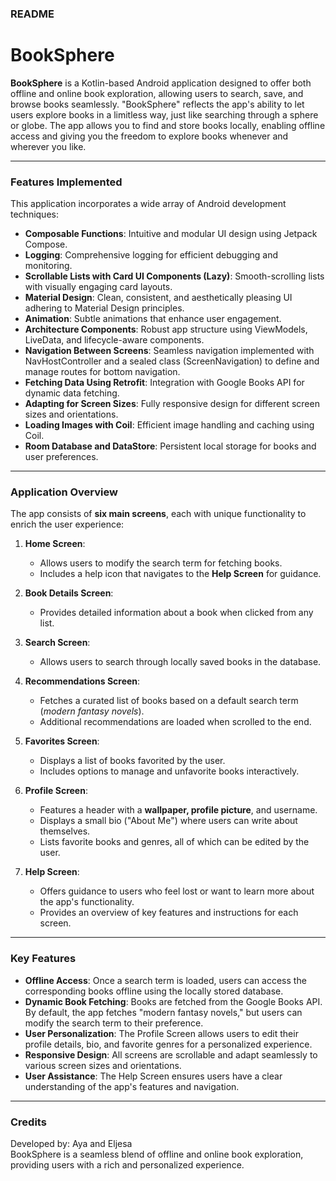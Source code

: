 ### README

# BookSphere

**BookSphere** is a Kotlin-based Android application designed to offer both offline and online book exploration, allowing users to search, save, and browse books seamlessly. "BookSphere" reflects the app's ability to let users explore books in a limitless way, just like searching through a sphere or globe. The app allows you to find and store books locally, enabling offline access and giving you the freedom to explore books whenever and wherever you like.

---

### Features Implemented

This application incorporates a wide array of Android development techniques:

- **Composable Functions**: Intuitive and modular UI design using Jetpack Compose.
- **Logging**: Comprehensive logging for efficient debugging and monitoring.
- **Scrollable Lists with Card UI Components (Lazy)**: Smooth-scrolling lists with visually engaging card layouts.
- **Material Design**: Clean, consistent, and aesthetically pleasing UI adhering to Material Design principles.
- **Animation**: Subtle animations that enhance user engagement.
- **Architecture Components**: Robust app structure using ViewModels, LiveData, and lifecycle-aware components.
- **Navigation Between Screens**: Seamless navigation implemented with NavHostController and a sealed class (ScreenNavigation) to define and manage routes for bottom navigation.
- **Fetching Data Using Retrofit**: Integration with Google Books API for dynamic data fetching.
- **Adapting for Screen Sizes**: Fully responsive design for different screen sizes and orientations.
- **Loading Images with Coil**: Efficient image handling and caching using Coil.
- **Room Database and DataStore**: Persistent local storage for books and user preferences.

---

### Application Overview

The app consists of **six main screens**, each with unique functionality to enrich the user experience:

1. **Home Screen**:
    - Allows users to modify the search term for fetching books.
    - Includes a help icon that navigates to the **Help Screen** for guidance.

2. **Book Details Screen**:
    - Provides detailed information about a book when clicked from any list.

3. **Search Screen**:
    - Allows users to search through locally saved books in the database.

4. **Recommendations Screen**:
    - Fetches a curated list of books based on a default search term (*modern fantasy novels*).
    - Additional recommendations are loaded when scrolled to the end.

5. **Favorites Screen**:
    - Displays a list of books favorited by the user.
    - Includes options to manage and unfavorite books interactively.

6. **Profile Screen**:
    - Features a header with a **wallpaper, profile picture**, and username.
    - Displays a small bio ("About Me") where users can write about themselves.
    - Lists favorite books and genres, all of which can be edited by the user.

7. **Help Screen**:
    - Offers guidance to users who feel lost or want to learn more about the app's functionality.
    - Provides an overview of key features and instructions for each screen.

---

### Key Features

- **Offline Access**: Once a search term is loaded, users can access the corresponding books offline using the locally stored database.
- **Dynamic Book Fetching**: Books are fetched from the Google Books API. By default, the app fetches "modern fantasy novels," but users can modify the search term to their preference.
- **User Personalization**: The Profile Screen allows users to edit their profile details, bio, and favorite genres for a personalized experience.
- **Responsive Design**: All screens are scrollable and adapt seamlessly to various screen sizes and orientations.
- **User Assistance**: The Help Screen ensures users have a clear understanding of the app's features and navigation.

---

### Credits
Developed by: Aya and Eljesa  
BookSphere is a seamless blend of offline and online book exploration, providing users with a rich and personalized experience.  
